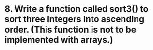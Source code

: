# 8. Write a function called sort3() to sort three integers into ascending order. (This function is not to be implemented with arrays.)